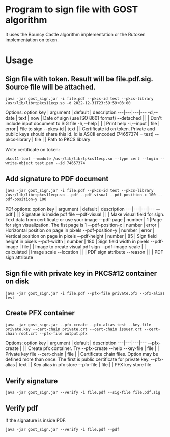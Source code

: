 # Program to sign file with GOST algorithm

It uses the Bouncy Castle algorithm implementation or the Rutoken implementation on token.

# Usage

## Sign file with token. Result will be file.pdf.sig. Source file will be attached.
```
java -jar gost_sign.jar -i file.pdf --pkcs-id test --pkcs-library /usr/lib/librtpkcs11ecp.so -d 2022-12-31T23:59:59+03:00
```

Options:
option key | argument | default | description
---|---|---|---
-d,--date | text | now | Date of sign (use ISO 8601 format)
--detached | | | Don't include input document to SIG file
-h,--help | | | Print help
-i,--input | file | error | File to sign
--pkcs-id | text | | Certificate id on token. Private and public keys should share this id. Id is ASCII encoded (74657374 = test)
--pkcs-library | file | | Path to PKCS library

Write certificate on token:

```
pkcs11-tool --module /usr/lib/librtpkcs11ecp.so --type cert --login --write-object test.pem --id 74657374
```

## Add signature to PDF document
```
java -jar gost_sign.jar -i file.pdf --pkcs-id test --pkcs-library /usr/lib/librtpkcs11ecp.so --pdf --pdf-visual --pdf-position-x 100 --pdf-position-y 100
```

PDf options:
option key | argument | default | description
---|---|---|---
--pdf | | | Signatue is inside pdf file
--pdf-visual | | | Make visual field for sign. Text data from certificate or use your image
--pdf-page | number | 1 |Page for sign visualization. The fist page is 1
--pdf-position-x | number | error | Horizontal position on page in pixels
--pdf-position-y | number | error | Vertical position on page in pixels
--pdf-height | number | 85 | Sign field height in pixels
--pdf-width | number | 180 | Sign field width in pixels
--pdf-image | file | | Image to create visual pdf sign
--pdf-image-scale | | calculated | Image scale
--location | | | PDF sign attribute
--reason | | | PDF sign attribute


## Sign file with private key in PKCS#12 container on disk
```
java -jar gost_sign.jar -i file.pdf --pfx-file private.pfx --pfx-alias test
```

## Create PFX container
```
java -jar gost_sign.jar --pfx-create --pfx-alias test --key-file private.key --cert-chain private.crt --cert-chain issuer.crt --cert-chain root.crt --pfx-file output.pfx
```
Options:
option key | argument | default | description
---|---|---|---
--pfx-create | | | Create pfx container. Try --pfx-create --help
--key-file | file | | Private key file
--cert-chain | file | | Certificate chain files. Option may be defined more than once. The first is public certificate for private key.
--pfx-alias | text | | Key alias in pfx store
--pfx-file | file | | PFX key store file

## Verify signature
```
java -jar gost_sign.jar --verify -i file.pdf --sig-file file.pdf.sig
```

## Verify pdf

If the signature is inside PDF.
```
java -jar gost_sign.jar --verify -i file.pdf --pdf
```


    


